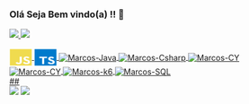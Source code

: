 ### Olá Seja Bem vindo(a) !! 👋

<div>
  <a href="http://github.com/maarcosdj15">
    <img height="180em" src="https://github-readme-stats.vercel.app/api?username=marcosdj15&show_icons=true&count_private=true&theme=tokyonight"/>
    <img height="180em" src="https://github-readme-stats.vercel.app/api/top-langs/?username=marcosdj15&layout=compact&theme=tokyonight"/>
</div>



<div style="display: inline_block"><br>
  <img align="center" alt="Marcos-Js" height="30" width="40" src="https://raw.githubusercontent.com/devicons/devicon/master/icons/javascript/javascript-plain.svg">
  <img align="center" alt="Marcos-Ts" height="30" width="40" src="https://raw.githubusercontent.com/devicons/devicon/master/icons/typescript/typescript-plain.svg">
  <img align="center" alt="Marcos-Java" height="30" width="40" src="https://cdn.jsdelivr.net/gh/devicons/devicon@latest/icons/java/java-original-wordmark.svg" />
  <img align="center" alt="Marcos-Csharp" height="30" width="40" src="https://cdn.jsdelivr.net/gh/devicons/devicon@latest/icons/csharp/csharp-original.svg" />
  <img align="center" alt="Marcos-CY" height="30" width="40" src="https://cdn.jsdelivr.net/gh/devicons/devicon@latest/icons/cypressio/cypressio-plain.svg">
  <img align="center" alt="Marcos-CY" height="30" width="40" src="https://cdn.jsdelivr.net/gh/devicons/devicon@latest/icons/selenium/selenium-original.svg">
  <img align="center" alt="Marcos-k6" height="30" width="40" src="https://cdn.jsdelivr.net/gh/devicons/devicon@latest/icons/k6/k6-original.svg" />
  <img align="center" alt="Marcos-SQL" height="30" width="40" src="https://cdn.jsdelivr.net/gh/devicons/devicon@latest/icons/azuresqldatabase/azuresqldatabase-original.svg"> 
</div>
##
<div>
  <a href = "marcosdj2140@gmail.com"><img src="https://img.shields.io/badge/-Gmail-%23333?style=for-the-badge&logo=gmail&logoColor=white" target="_blank"></a>
  <a href="https://www.linkedin.com/in/marcos-rocha-22005a83/" target="_blank"><img src="https://img.shields.io/badge/-LinkedIn-%230077B5?style=for-the-badge&logo=linkedin&logoColor=white" target="_blank"></a> 
</div>
